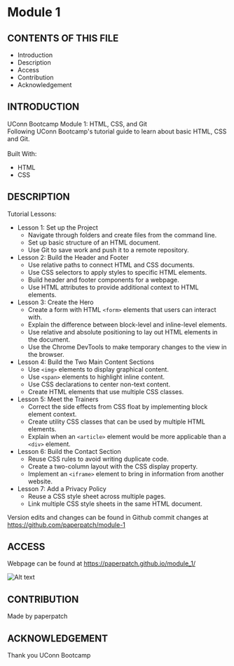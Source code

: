 # Module 1

## CONTENTS OF THIS FILE

* Introduction
* Description
* Access
* Contribution
* Acknowledgement


## INTRODUCTION

UConn Bootcamp Module 1: HTML, CSS, and Git <br />
Following UConn Bootcamp's tutorial guide to learn about basic HTML, CSS and Git. <br />
<br/>
Built With:
- HTML
- CSS

## DESCRIPTION
Tutorial Lessons:

- Lesson 1: Set up the Project
    -  Navigate through folders and create files from the command line.
    -  Set up basic structure of an HTML document.
    - Use Git to save work and push it to a remote repository.
- Lesson 2: Build the Header and Footer
    -  Use relative paths to connect HTML and CSS documents.
    -  Use CSS selectors to apply styles to specific HTML elements.
    -  Build header and footer components for a webpage.
    -  Use HTML attributes to provide additional context to HTML elements.
- Lesson 3: Create the Hero
    -  Create a form with HTML `<form>` elements that users can interact with.
    -  Explain the difference between block-level and inline-level elements.
    -  Use relative and absolute positioning to lay out HTML elements in the document.
    -  Use the Chrome DevTools to make temporary changes to the view in the browser.
- Lesson 4: Build the Two Main Content Sections
    -  Use `<img>` elements to display graphical content.
    -  Use `<span>` elements to highlight inline content.
    -  Use CSS declarations to center non-text content.
    -  Create HTML elements that use multiple CSS classes.
- Lesson 5: Meet the Trainers
    -  Correct the side effects from CSS float by implementing block element context.
    -  Create utility CSS classes that can be used by multiple HTML elements.
    -  Explain when an `<article>` element would be more applicable than a `<div>` element.
- Lesson 6: Build the Contact Section
    -  Reuse CSS rules to avoid writing duplicate code.
    -  Create a two-column layout with the CSS display property.
    -  Implement an `<iframe>` element to bring in information from another website.
- Lesson 7: Add a Privacy Policy
    -  Reuse a CSS style sheet across multiple pages.
    -  Link multiple CSS style sheets in the same HTML document.

Version edits and changes can be found in Github commit changes at https://github.com/paperpatch/module-1


## ACCESS
Webpage can be found at https://paperpatch.github.io/module_1/

![Alt text](./assets/images/run-buddy.png "run-buddy") 

## CONTRIBUTION
Made by paperpatch

## ACKNOWLEDGEMENT
Thank you UConn Bootcamp
